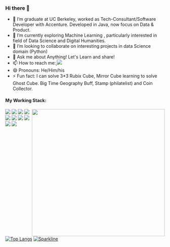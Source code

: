 ### Hi there 👋


- 🔭 I’m graduate at UC Berkeley, worked as Tech-Consultant/Software Developer with Accenture. Developed in Java, now focus on Data & Product.
- 🌱 I’m currently exploring Machine Learning , particularly interested in field of Data Science and Digital Humanities.
- 👯 I’m looking to collaborate on interesting projects in data Science domain (Python)
- 💬 Ask me about Anything! Let's Learn and share!
- 📫 How to reach me:<a href="https://www.linkedin.com/in/ameya-naik-aa900/"> <img src = "https://img.shields.io/badge/LinkedIn-0077B5?style=for-the-badge&logo=linkedin&logoColor=white" /> </a>
- 😄 Pronouns: He/Him/his
- ⚡ Fun fact: I can solve 3*3 Rubix Cube, Mirror Cube learning to solve Ghost Cube. Big Time Geography Buff, Stamp (philatelist) and Coin Collector.




#### My Working Stack:
<img src='https://api.harmonograph.art/3DFCB3/1C65F8FF/1.5' width='420px' height='400px' align='right'>
<div align="left">
    <img src="https://img.shields.io/badge/Made%20with-Jupyter-orange?style=for-the-badge&logo=Jupyter" />
      <img src="https://img.shields.io/badge/HTML5-E34F26?style=for-the-badge&logo=html5&logoColor=white"/>
    <img src="https://img.shields.io/badge/CSS-239120?&style=for-the-badge&logo=css3&logoColor=white"/>
    <img src="https://img.shields.io/badge/GitHub-100000?style=for-the-badge&logo=github&logoColor=white"/>
    <img src= "https://img.shields.io/badge/Java-ED8B00?style=for-the-badge&logo=java&logoColor=white"/>
    <img src = "https://img.shields.io/badge/Spring-6DB33F?style=for-the-badge&logo=spring&logoColor=white"/>
    <img src = "https://img.shields.io/badge/R-276DC3?style=for-the-badge&logo=r&logoColor=white"/>
    <img src= "https://img.shields.io/badge/Python-14354C?style=for-the-badge&logo=python&logoColor=white"/>
    <img src= "https://img.shields.io/badge/MySQL-00000F?style=for-the-badge&logo=mysql&logoColor=white"/>
    <img src="https://img.shields.io/badge/Windows-0078D6?style=for-the-badge&logo=windows&logoColor=white"/>
</div>

[![Top Langs](https://github-readme-stats.vercel.app/api/top-langs/?username=ameya-9)](https://github.com/ameya-9/github-readme-stats)
[![Sparkline](https://stars.medv.io/Naereen/badges.svg)](https://stars.medv.io/Naereen/badges)
